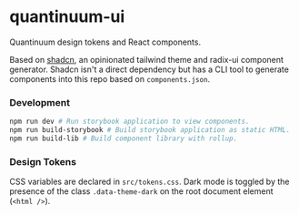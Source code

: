 # quantinuum-ui
Quantinuum design tokens and React components.

Based on [shadcn](https://ui.shadcn.com/), an opinionated tailwind theme and radix-ui component generator. Shadcn isn't a direct dependency but has a CLI tool to generate components into this repo based on `components.json`.

### Development

```bash
npm run dev # Run storybook application to view components.
npm run build-storybook # Build storybook application as static HTML.
npm run build-lib # Build component library with rollup.
``` 

### Design Tokens
CSS variables are declared in `src/tokens.css`. Dark mode is toggled by the presence of the class `.data-theme-dark` on the root document element (`<html />`).






